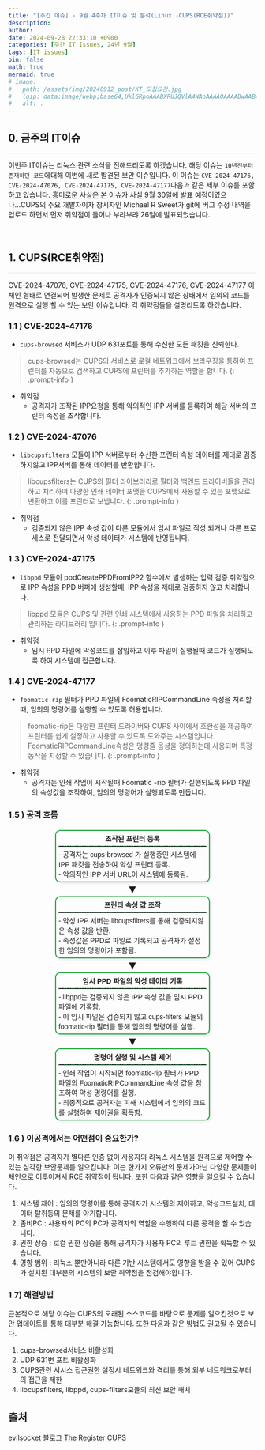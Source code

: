 ```yaml
---
title: "[주간 이슈] - 9월 4주차 IT이슈 및 분석(Linux -CUPS(RCE취약점))"
description: 
author:
date: 2024-09-28 22:33:10 +0900
categories: [주간 IT Issues, 24년 9월]
tags: [IT issues]
pin: false
math: true
mermaid: true
# image:
#   path: /assets/img/20240912_post/KT_모집요강.jpg
#   lqip: data:image/webp;base64,UklGRpoAAABXRUJQVlA4WAoAAAAQAAAADwAABwAAQUxQSDIAAAARL0AmbZurmr57yyIiqE8oiG0bejIYEQTgqiDA9vqnsUSI6H+oAERp2HZ65qP/VIAWAFZQOCBCAAAA8AEAnQEqEAAIAAVAfCWkAALp8sF8rgRgAP7o9FDvMCkMde9PK7euH5M1m6VWoDXf2FkP3BqV0ZYbO6NA/VFIAAAA
#   alt: .
---
```


## **0. 금주의 IT이슈**
<hr style="height: 0.5px; background-color: rgba(0, 0, 0, .1); border: none;" /> 

이번주 IT이슈는 리눅스 관련 소식을 전해드리도록 하겠습니다.
해당 이슈는 `10년전부터 존재하던 코드`에대해 이번에 새로 발견된 보안 이슈입니다.
이 이슈는 `CVE-2024-47176, CVE-2024-47076, CVE-2024-47175, CVE-2024-47177`다음과 같은 세부 이슈를 포함하고 있습니다.
흥미로운 사실은 본 이슈가 사실 9월 30일에 발표 예정이였으나...CUPS의 주요 개발자이자 창시자인 Michael R Sweet가 git에 버그 수정 내역을 업로드 하면서 먼저 취약점이 들어나 부랴부랴 26일에 발표되었습니다.

<br/>

## **1. CUPS(RCE취약점)**
<hr style="height: 0.5px; background-color: rgba(0, 0, 0, .1); border: none;" /> 
CVE-2024-47076, CVE-2024-47175, CVE-2024-47176, CVE-2024-47177 이 체인 형태로 연결되어 발생한 문제로 공격자가 인증되지 않은 상태에서 임의의 코드를 원격으로 실행 할 수 있는 보안 이슈입니다.
각 취약점들을 설명리도록 하겠습니다.

### 1.1 ) CVE-2024-47176
- `cups-browsed` 서비스가 UDP 631포트를 통해 수신한 모든 패킷을 신뢰한다.
> cups-browsed는 CUPS의 서비스로 로컬 네트워크에서 브라우징을 통하여 프린터를 자동으로 검색하고 CUPS에 프린터를 추가하는 역할을 합니다.
{: .prompt-info }
- 취약점
  - 공격자가 조작된 IPP요청을 통해 악의적인 IPP 서버를 등록하여 해당 서버의 프린터 속성을 조작합니다.

### 1.2 ) CVE-2024-47076
- `libcupsfilters` 모듈이 IPP 서버로부터 수신한 프린터 속성 데이터를 제대로 검증하지않고 IPP서버를 통해 데이터를 반환합니다.
> libcupsfilters는 CUPS의 필터 라이브러리로 필터와 백엔드 드라이버들을 관리하고 처리하며 다양한 인쇄 테이터 포맷을 CUPS에서 사용할 수 있는 포맷으로 변환하고 이를 프린터로 보냅니다.
{: .prompt-info }
- 취약점
  - 검증되지 않은 IPP 속성 값이 다른 모듈에서 임시 파일로 작성 되거나 다른 프로세스로 전달되면서 악성 데이터가 시스템에 반영됩니다.

### 1.3 ) CVE-2024-47175 
- `libppd` 모듈이 ppdCreatePPDFromIPP2 함수에서 발생하는 입력 검증 취약점으로 IPP 속성을 PPD 버퍼에 생성할때, IPP 속성을 제대로 검증하지 않고 처리합니다.
> libppd 모듈은 CUPS 및 관련 인쇄 시스템에서 사용하는 PPD 파일을 처리하고 관리하는 라이브러리 입니다.
{: .prompt-info }
- 취약점
  - 임시 PPD 파일에 악성코드를 삽입하고 이후 파일이 실행될때 코드가 실행되도록 하여 시스템에 접근합니다.

### 1.4 ) CVE-2024-47177
- `foomatic-rip` 필터가 PPD 파일의 FoomaticRIPCommandLine 속성을 처리할때, 임의의 명령어를 실행할 수 있도록 허용합니다.
> foomatic-rip은 다양한 프린터 드라이버와 CUPS 사이에서 호환성을 제공하여 프린터를 쉽게 설정하고 사용할 수 있도록 도와주는 시스템입니다.  
FoomaticRIPCommandLine속성은 명령줄 옵셩을 정의하는데 사용되며 특정 동작을 지정할 수 있습니다.
{: .prompt-info }
- 취약점
  - 공격자는 인쇄 작업이 시작될때 Foomatic -rip 필터가 실행되도록 PPD 파일의 속성값을 조작하여, 임의의 명령어가 실행되도록 만듭니다.

### 1.5 ) 공격 흐름

<div style="text-align: center; font-family: Arial, sans-serif; margin-top: 20px;">
  <!-- 조작된 프린터 등록 -->
  <div style="border: 2px solid #28a745; border-radius: 10px; padding: 5px; margin: 0; width: 300px; display: inline-block; box-shadow: 2px 2px 5px rgba(0,0,0,0.1);">
    <strong>조작된 프린터 등록</strong>
    <hr style="border: none; border-top: 1px dashed #28a745; margin: 5px 0;">
    <div style="font-size: 14px; text-align: left;">
      - 공격자는 cups-browsed 가 실행중인 시스템에 IPP 패킷을 전송하여 악성 프린터 등록.  
      <br>
      - 악의적인 IPP 서버 URL이 시스템에 등록됨.
    </div>
  </div>
  <!-- 화살표 -->
  <div style="margin: 0; font-size: 24px;">
    ▼
  </div>
  <!-- 프린터 속성 값 조작 -->
  <div style="border: 2px solid #28a745; border-radius: 10px; padding: 5px; margin: 0; width: 300px; display: inline-block; box-shadow: 2px 2px 5px rgba(0,0,0,0.1);">
    <strong>프린터 속성 값 조작</strong>
    <hr style="border: none; border-top: 1px dashed #28a745; margin: 5px 0;">
    <div style="font-size: 14px; text-align: left;">
      - 악성 IPP 서버는 libcupsfilters를 통해 검증되지않은 속성 값을 반환.  
      <br>
      - 속성값은 PPD로 파일로 기록되고 공격자가 설정한 임의의 명령어가 포함됨.
    </div>
  </div>
  <!-- 화살표 -->
  <div style="margin: 0; font-size: 24px;">
    ▼
  </div>
  <!-- 임시 PPD 파일의 악성 데이터 기록 -->
  <div style="border: 2px solid #28a745; border-radius: 10px; padding: 5px; margin: 0; width: 300px; display: inline-block; box-shadow: 2px 2px 5px rgba(0,0,0,0.1);">
    <strong>임시 PPD 파일의 악성 데이터 기록</strong>
    <hr style="border: none; border-top: 1px dashed #28a745; margin: 5px 0;">
    <div style="font-size: 14px; text-align: left;">
      - libppd는 검증되지 않은 IPP 속성 값을 임시 PPD 파일에 기록함.  
      <br>
      - 이 임시 파일은 검증되지 않고 cups-filters 모듈의 foomatic-rip 필터를 통해 임의의 명령어를 실행.
    </div>
  </div>
  <!-- 화살표 -->
  <div style="margin: 0; font-size: 24px;">
    ▼
  </div>
  <!-- 명령어 실행 및 시스템 제어 -->
  <div style="border: 2px solid #28a745; border-radius: 10px; padding: 5px; margin: 0; width: 300px; display: inline-block; box-shadow: 2px 2px 5px rgba(0,0,0,0.1);">
    <strong>명령어 실행 및 시스템 제어</strong>
    <hr style="border: none; border-top: 1px dashed #28a745; margin: 5px 0;">
    <div style="font-size: 14px; text-align: left;">
      - 인쇄 작업이 시작되면 foomatic-rip 필터가 PPD 파일의 FoomaticRIPCommandLine 속성 값을 참조하여 악성 명령어를 실행.  
      <br>
      - 최종적으로 공격자는 피해 시스템에서 임의의 코드를 실행하여 제어권을 획득함.
    </div>
  </div>
</div>

### 1.6 ) 이공격에서는 어떤점이 중요한가?
이 취약점은 공격자가 별다른 인증 없이 사용자의 리눅스 시스템을 원격으로 제어할 수 있는 심각한 보안문제를 일으킵니다.
이는 한가지 오류만의 문제가아닌 다양한 문제들이 체인으로 이루어져서 RCE 취약점이 됩니다.
또한 다음과 같은 영향을 일으킬 수 있습니다.
1. 시스템 제어 : 임의의 명령어를 통해 공격자가 시스템의 제어하고, 악성코드설치, 데이터 탈취등의 문제를 야기합니다.
2. 좀비PC : 사용자의 PC의 PC가 공격자의 역할을 수행하여 다른 공격을 할 수 있습니다.
3. 권한 상승 : 로컬 권한 상승을 통해 공격자가 사용자 PC의 루트 권한을 획득할 수 있습니다.
4. 영향 범위 : 리눅스 뿐만아니라 다른 기반 시스템에서도 영향을 받을 수 있어 CUPS가 설치된 대부분의 시스템의 보안 취약점을 점검해야합니다.

### 1.7) 해결방법
근본적으로 해당 이슈는 CUPS의 오래된 소스코드를 바탕으로 문제를 일으킨것으로 보안 업데이트를 통해 대부분 해결 가능합니다.
또한 다음과 같은 방법도 권고될 수 있습니다.
1. cups-browsed서비스 비활성화
2. UDP 631번 포트 비활성화
3. CUPS관련 서시스 접근권한 설정시 네트워크와 격리를 통해 외부 네트워크로부터의 접근을 제한
4. libcupsfilters, libppd, cups-filters모듈의 최신 보안 패치

## **출처**
[evilsocket 블로그 ](https://www.evilsocket.net/)
[The Register​](https://www.theregister.com/2024/09/26/cups_linux_rce_disclosed/)
[CUPS](https://www.cups.org/doc/reporting-bugs.html)